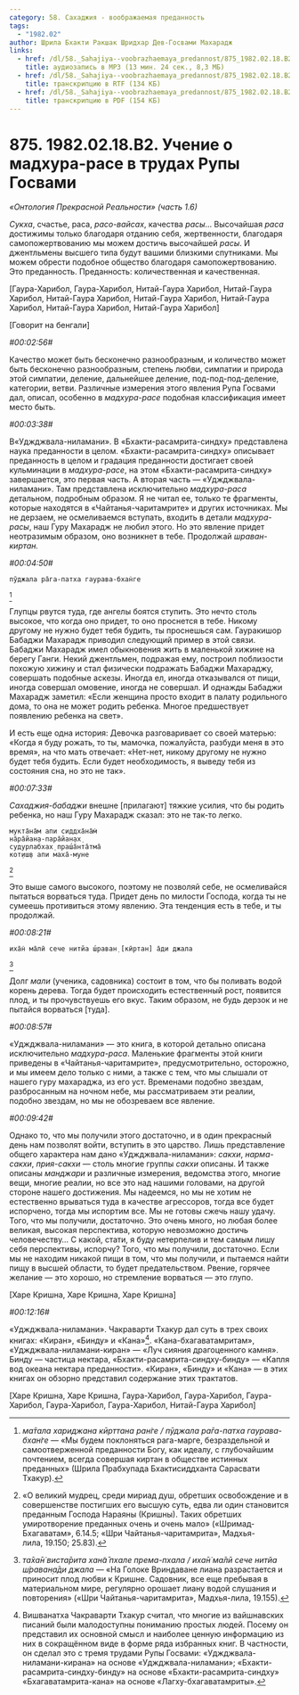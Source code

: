 ```yaml
---
category: 58. Сахаджия - воображаемая преданность
tags:
  - "1982.02"
author: Шрила Бхакти Ракшак Шридхар Дев-Госвами Махарадж
links:
  - href: /dl/58._Sahajiya--voobrazhaemaya_predannost/875_1982.02.18.B2_SridharMj_Ucheniye_o_madhura_rase_v_trudah_Rupy_Gosvami.mp3
    title: аудиозапись в MP3 (13 мин. 24 сек., 8,3 МБ)
  - href: /dl/58._Sahajiya--voobrazhaemaya_predannost/875_1982.02.18.B2_SridharMj_Ucheniye_o_madhura_rase_v_trudah_Rupy_Gosvami.rtf
    title: транскрипцию в RTF (134 КБ)
  - href: /dl/58._Sahajiya--voobrazhaemaya_predannost/875_1982.02.18.B2_SridharMj_Ucheniye_o_madhura_rase_v_trudah_Rupy_Gosvami.pdf
    title: транскрипцию в PDF (154 КБ)
---
```


# 875. 1982.02.18.B2. Учение о мадхура-расе в трудах Рупы Госвами

*«Онтология Прекрасной Реальности» (часть 1.6)*

*Сукха*, счастье, раса, *расо-вайсах*, качества *расы*… Высочайшая *раса* достижимы только благодаря отданию себя, жертвенности, благодаря самопожертвованию мы можем достичь высочайшей *расы*. И джентльмены высшего типа будут вашими близкими спутниками. Мы можем обрести подобное общество благодаря самопожертвованию. Это преданность. Преданность: количественная и качественная.

[Гаура-Харибол, Гаура-Харибол, Нитай-Гаура Харибол, Нитай-Гаура Харибол, Нитай-Гаура Харибол, Нитай-Гаура Харибол, Нитай-Гаура Харибол, Нитай-Гаура Харибол, Нитай-Гаура Харибол]

[Говорит на бенгали]

*#00:02:56#*

Качество может быть бесконечно разнообразным, и количество может быть бесконечно разнообразным, степень любви, симпатии и природа этой симпатии, деление, дальнейшее деление, под-под-под-деление, категории, ветви. Различные измерения этого явления Рупа Госвами дал, описал, особенно в *мадхура-расе* подобная классификация имеет место быть.

*#00:03:38#*

В«Уджджвала-ниламани». В «Бхакти-расамрита-синдху» представлена наука преданности в целом. «Бхакти-расамрита-синдху» описывает преданность в целом и градация преданности достигает своей кульминации в *мадхура-расе*, на этом «Бхакти-расамрита-синдху» завершается, это первая часть. А вторая часть — «Уджджвала-ниламани». Там представлена исключительно *мадхура-раса* детальном, подробным образом. Я не читал ее, только те фрагменты, которые находятся в «Чайтанья-чаритамрите» и других источниках. Мы не дерзаем, не осмеливаемся вступать, входить в детали *мадхура-расы*, наш Гуру Махарадж не любил этого. Но это явление придет неотразимым образом, оно возникнет в тебе. Продолжай *шраван-киртан.*

*#00:04:50#*

    пӯджала ра̄га-патха гаурава-бхан̇ге
[^_ftn1]

Глупцы рвутся туда, где ангелы боятся ступить. Это нечто столь высокое, что когда оно придет, то оно проснется в тебе. Никому другому не нужно будет тебя будить, ты проснешься сам. Гауракишор Бабаджи Махарадж приводил следующий пример в этой связи. Бабаджи Махарадж имел обыкновения жить в маленькой хижине на берегу Ганги. Некий джентльмен, подражая ему, построил поблизости похожую хижину и стал физически подражать Бабаджи Махараджу, совершать подобные аскезы. Иногда ел, иногда отказывался от пищи, иногда совершал омовение, иногда не совершал. И однажды Бабаджи Махарадж заметил: «Если женщина просто входит в палату родильного дома, то она не может родить ребенка. Многое предшествует появлению ребенка на свет».

И есть еще одна история: Девочка разговаривает со своей матерью: «Когда я буду рожать, то ты, мамочка, пожалуйста, разбуди меня в это время», на что мать отвечает: «Нет-нет, никому другому не нужно будет тебя будить. Если будет необходимость, я выведу тебя из состояния сна, но это не так».

*#00:07:33#*

*Сахаджия-бабаджи* внешне [прилагают] тяжкие усилия, что бы родить ребенка, но наш Гуру Махарадж сказал: это не так-то легко.

    мукта̄на̄м апи сиддха̄на̄м̇
    на̄ра̄йан̣а-пара̄йан̣ах̣
    судурлабхах̣ праш́а̄нта̄тма̄
    кот̣иш̣в апи маха̄-муне
[^_ftn2]

Это выше самого высокого, поэтому не позволяй себе, не осмеливайся пытаться ворваться туда. Придет день по милости Господа, когда ты не сумеешь противиться этому явлению. Эта тенденция есть в тебе, и ты продолжай.

*#00:08:21#*

    иха̄н̇ ма̄лӣ сече нитйа ш́раван̣ [кӣртан] а̄ди джала
[^_ftn3]

Долг *мали* (ученика, садовника) состоит в том, что бы поливать водой корень дерева. Тогда будет происходить естественный рост, появится плод, и ты прочувствуешь его вкус. Таким образом, не будь дерзок и не пытайся ворваться [туда].

*#00:08:57#*

«Уджджвала-ниламани» — это книга, в которой детально описана исключительно *мадхура-раса*. Маленькие фрагменты этой книги приведены в «Чайтанья-чаритамрите», предусмотрительно, осторожно, и мы имеем дело только с ними, а также с тем, что мы слышали от нашего гуру махараджа, из его уст. Временами подобно звездам, разбросанным на ночном небе, мы рассматриваем эти реалии, подобно звездам, но мы не обозреваем все явление.

*#00:09:42#*

Однако то, что мы получили этого достаточно, и в один прекрасный день нам позволят войти, вступить в это царство. Лишь представление общего характера нам дано «Уджджвала-ниламани»: *сакхи*, *нарма-сакхи*, *прия-сакхи* — столь многие группы *сакхи* описаны. И также описаны *манджари* и различные измерения, ведомства этого, многие вещи, многие реалии, но все это над нашими головами, на другой стороне нашего достижения. Мы надеемся, но мы не хотим не естественно врываться туда в качестве агрессоров, тогда все будет испорчено, тогда мы испортим все. Мы не готовы сжечь нашу удачу. Того, что мы получили, достаточно. Это очень много, но любая более великая, высокая перспектива, которую невозможно достичь человечеству… С какой, стати, я буду нетерпелив и тем самым лишу себя перспективы, испорчу? Того, что мы получили, достаточно. Если мы не находим никакой пищи в том, что мы получили, и пытаемся найти пищу в высшей области, то будет предательством. Рвение, горячее желание — это хорошо, но стремление ворваться — это глупо.

[Харе Кришна, Харе Кришна, Харе Кришна]

*#00:12:16#*

«Уджджвала-ниламани». Чакраварти Тхакур дал суть в трех своих книгах: «Киран», «Бинду» и «Кана»[^_ftn4]. «Кана-бхагаватамритам», «Уджджвала-ниламани-киран» — «Луч сияния драгоценного камня». Бинду — частица нектара, «Бхакти-расамрита-синдху-бинду» — «Капля вод океана нектара преданности». «Киран», «Бинду» и «Кана» — в этих книгах он обзорно представил содержание этих трактатов.

[Харе Кришна, Харе Кришна, Гаура-Харибол, Гаура-Харибол, Гаура-Харибол, Гаура-Харибол, Гаура-Харибол, Нитай-Гаура Харибол]



[^_ftn1]: *ма̄тала хариджана кӣрттана ран̇ге / пӯджала ра̄га-патха гаурава-бхан̇ге* — «Мы будем поклоняться рага-марге, безраздельной и самоотверженной преданности Богу, как идеалу, с глубочайшим почтением, всегда совершая киртан в обществе истинных преданных» (Шрила Прабхупада Бхактисиддханта Сарасвати Тхакур).

[^_ftn2]: «О великий мудрец, среди мириад душ, обретших освобождение и в совершенстве постигших его высшую суть, едва ли один становится преданным Господа Нараяны (Кришны). Таких обретших умиротворение преданных очень и очень мало» («Шримад-Бхагаватам», 6.14.5; «Шри Чайтанья-чаритамрита», Мадхья-лила, 19.150; 25.83).

[^_ftn3]: *та̄ха̄н̇ виста̄рита хан̃а̄ пхале према-пхала / иха̄н̇ ма̄лӣ сече нитйа ш́раван̣а̄ди джала* — «На Голоке Вриндаване лиана разрастается и приносит плод любви к Кришне. Садовник, все еще пребывая в материальном мире, регулярно орошает лиану водой слушания и повторения» («Шри Чайтанья-чаритамрита», Мадхья-лила, 19.155).

[^_ftn4]: Вишванатха Чакраварти Тхакур считал, что многие из вайшнавских писаний были малодоступны пониманию простых людей. Посему он представил их основной смысл и наиболее ценную информацию из них в сокращённом виде в форме ряда избранных книг. В частности, он сделал это с тремя трудами Рупы Госвами: «Уджджвала-ниламани-кирана» на основе «Уджджвала-ниламани»; «Бхакти-расамрита-синдху-бинду» на основе «Бхакти-расамрита-синдху» «Бхагаватамрита-кана» на основе «Лагху-бхагаватамриты».

